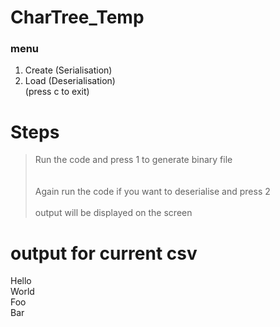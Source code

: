 # CharTree_Temp


### menu ###

1. Create (Serialisation) <br />
2. Load (Deserialisation) <br />
 (press c to exit)    <br />
 
 # Steps
 > Run the code and press 1 to generate binary file<br /><br /><br />
 > Again run the code if you want to deserialise and press 2<br /><br />
 > output will be displayed  on the screen<br />
  
 # output for current csv
  Hello<br />
  World<br />
  Foo<br />
  Bar<br />

